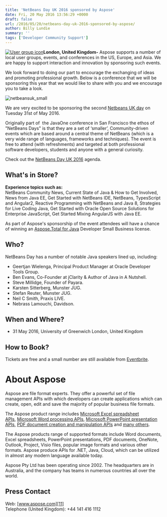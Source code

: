 ```yaml
---
title: 'NetBeans Day UK 2016 sponsored by Aspose'
date: Fri, 20 May 2016 13:56:29 +0000
draft: false
url: /2016/05/20/netbeans-day-uk-2016-sponsored-by-aspose/
author: Billy Lundie
summary: ''
tags: ['Developer Community Support']
---
```


[![User group icon][1]](https://blog.aspose.com/wp-content/uploads/sites/2/2011/08/user-group-icon.png)**London, United Kingdom-** Aspose supports a number of local user groups, events, and conferences in the US, Europe, and Asia. We are happy to support interaction and innovation by sponsoring such events.

We look forward to doing our part to encourage the exchanging of ideas and promoting professional growth. Below is a conference that we will be sponsoring this year that we would like to share with you and we encourage you to take a look.

![](https://blog.aspose.com/wp-content/uploads/sites/2/2016/05/Netbeans-Day.png "netbeansuk_small")

We are very excited to be sponsoring the second [Netbeans UK day][2] on Tuesday 31st of May 2016.

Originally part of  the JavaOne conference in San Francisco the ethos of "NetBeans Days" is that they are a set of ‘smaller’, Community-driven events which are based around a central theme of NetBeans (which is a very wide range of languages, frameworks and techniques). The event is free to attend (with refreshments) and targeted at both professional software developers, students and anyone with a general curiosity.

Check out the [NetBeans Day UK 2016][3] agenda.

## What's in Store?

**Experience topics such as:**  
NetBeans Community News, Current State of Java & How to Get Involved, News from Java EE, Get Started with NetBeans IDE, NetBeans, TypesScript and Angular2, Reactive Programming with NetBeans and Java 8, Strategies for Live Coding Java, Get Started with Oracle Open Source Solutions for Enterprise JavaScript, Get Started Mixing AngularJS with Java EE.

As part of Aspose's sponsorship of the event attendees will have a chance of winning an [Aspose.Total for Java][4] Developer Small Business license.

## Who?

NetBeans Day has a number of notable Java speakers lined up, including:

*   Geertjan Wielenga, Principal Product Manager at Oracle Developer Tools Group.
*   Ben Evans, Co-Founder at jClarity & Author of Java in A Nutshell.
*   Steve Millidge, Founder of Payara.
*   Karsten Sitterberg, Munster JUG.
*   Stefan Reuter, Munster JUG.
*   Neil C Smith, Praxis LIVE.
*   Nebrass Lamouchi, Davidson.

## When and Where?

*   31 May 2016, University of Greenwich London, United Kingdom

## How to Book?

Tickets are free and a small number are still available from [Eventbrite][5].

# About Aspose

Aspose are file format experts. They offer a powerful set of file management APIs with which developers can create applications which can create, open, edit and save the majority of popular business file formats.

The Aspose product range includes [Microsoft Excel spreadsheet APIs][6], [Microsoft Word processing APIs][7], [Microsoft PowerPoint presentation APIs][8], [PDF document creation and manipulation APIs][9] and [many others][10].

The Aspose products range of supported formats include Word documents, Excel spreadsheets, PowerPoint presentations, PDF documents, OneNote, Outlook, Project, Visio files, popular image formats and various other formats. Aspose produce APIs for .NET, Java, Cloud, which can be utilized in almost any modern language available today.

Aspose Pty Ltd has been operating since 2002. The headquarters are in Australia, and the company has teams in numerous countries all over the world.

## Press Contact

Web: [www.aspose.com][11]  
Telephone (United Kingdom): +44 141 416 1112




[1]: https://blog.aspose.com/wp-content/uploads/sites/2/2011/08/user-group-icon.png "User group icon"
[2]: http://www.eventbrite.co.uk/e/netbeans-day-uk-2016-tickets-22695970258
[3]: http://www.eventbrite.co.uk/e/netbeans-day-uk-2016-tickets-22695970258
[4]: http://www.aspose.com/total-component-suite.aspx
[5]: http://www.eventbrite.co.uk/e/netbeans-day-uk-2016-tickets-22695970258
[6]: http://www.aspose.com/.net/excel-component.aspx?utm_source=ignitenz2015&utm_medium=web&utm_campaign=ignitenz2015
[7]: http://www.aspose.com/.net/word-component.aspx?utm_source=ignitenz2015&utm_medium=web&utm_campaign=ignitenz2015
[8]: http://www.aspose.com/.net/powerpoint-component.aspx?utm_source=ignitenz2015&utm_medium=web&utm_campaign=ignitenz2015
[9]: http://www.aspose.com/.net/pdf-component.aspx?utm_source=ignitenz2015&utm_medium=web&utm_campaign=ignitenz2015
[10]: http://www.aspose.com/total-component-suite.aspx?utm_source=ignitenz2015&utm_medium=web&utm_campaign=ignitenz2015
[11]: http://www.aspose.com/



